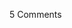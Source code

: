 <span class="commentheader">5 Comments</span>

<!--


<div class="commentdivider">
<span class="commentauthorbox">Posted by bama</span>
<span class="commentdatebox">Friday, July 22, 2005</span>
<span class="commenttimebox">12:27 PM</span>
</div>
<div class="commentbody">i miss you!

i wish i could come to your shows.

alas, i’m stuck in a place called paris.</div>

<div class="commentdivider">
<span class="commentauthorbox">Posted by an anonymous coward</span>
<span class="commentdatebox">Monday, July 25, 2005</span>
<span class="commenttimebox"> 4:17 PM</span>
</div>
<div class="commentbody">to bama:

quoi? tu n’aime pas paris??

to pascal:

i ‘spect to see new orleans photos up as soon as you return.</div>

<div class="commentdivider">
<span class="commentauthorbox">Posted by sara</span>
<span class="commentdatebox">Monday, July 25, 2005</span>
<span class="commenttimebox"> 4:17 PM</span>
</div>
<div class="commentbody">correction:

that last one was NOT by an anonymous coward, it was by SARA.</div>

<div class="commentdivider">
<span class="commentauthorbox">Posted by m00s3</span>
<span class="commentdatebox">Tuesday, July 26, 2005</span>
<span class="commenttimebox"> 1:10 PM</span>
</div>
<div class="commentbody">hey pascal, im stuck in pasadena with my sis and grand ma THEY ARE CRAAAAZY… so i wont be able to talk to u till thursday or later…peace funky butt</div>
<div class="commentdivider">
<span class="commentauthorbox">Posted by <a href="http://www.pascal.com/cgi-bin/mt/mt-comments.cgi?__mode=red&id=1006">robb benson</a></span>
<span class="commentdatebox">Tuesday, August 30, 2005</span>
<span class="commenttimebox"> 3:26 PM</span>
</div>
<div class="commentbody">hey Pascal, i am digging your new songs! Can’t wait for our thanksgiving show in Seattle. Who is the girl on the song explode? she has a rad voice! bobsleds are nice… but i drive a car. boy does typing make me thirsty. over.

</div> -->
